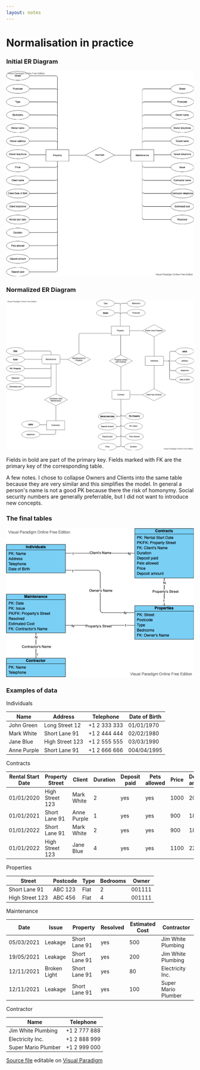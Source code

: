 ```yaml
---
layout: notes
---
```

# Normalisation in practice

<h3>Initial ER Diagram</h3>

<img class="img-responsive" src="ERUnit7.vpd-Page-1.png" alt="Initial ER Model">

<h3>Normalized ER Diagram</h3>

<img class="img-responsive" src="ERUnit7.vpd-Page-2.png" alt="Updated ER Model">

Fields in bold are part of the primary key. Fields marked with FK are the primary key of the corresponding table.

A few notes. I chose to collapse Owners and Clients into the same table because they are very similar and this simplifies the model. In general a person's name is not a good PK because there the risk of ﻿homonymy. Social security numbers are generally preferrable, but I did not want to introduce new concepts.

<h3>The final tables</h3>

<img class="img-responsive" src="ERUnit7.vpd-Page-3.png" alt="Tables">

<h3>Examples of data</h3>

Individuals

<table class="table">
  <colgroup>
    <col class="bg-success"/>
  </colgroup>
  <thead>
    <tr>
      <th scope="col">Name</th>
      <th scope="col">Address</th>
      <th scope="col">Telephone</th>
      <th scope="col">Date of Birth</th>
    </tr>
  </thead>
  <tbody>
    <tr>
      <td>John Green</td>
      <td>Long Street 12</td>
      <td>+1 2 333 333</td>
      <td>01/01/1970</td>
    </tr>
    <tr>
      <td>Mark White</td>
      <td>Short Lane 91</td>
      <td>+1 2 444 444</td>
      <td>02/02/1980</td>
    </tr>
    <tr>
      <td>Jane Blue</td>
      <td>High Street 123</td>
      <td>+1 2 555 555</td>
      <td>03/03/1990</td>
    </tr>
    <tr>
      <td>Anne Purple</td>
      <td>Short Lane 91</td>
      <td>+1 2 666 666</td>
      <td>004/04/1995</td>
    </tr>
  </tbody>
</table>

Contracts

<table class="table">
  <colgroup>
    <col class="bg-success"/>
    <col class="bg-success"/>
  </colgroup>
  <thead>
    <tr>
      <th scope="col">Rental Start Date</th>
      <th scope="col">Property Street</th>
      <th scope="col">Client</th>
      <th scope="col">Duration</th>
      <th scope="col">Deposit paid</th>
      <th scope="col">Pets allowed</th>
      <th scope="col">Price</th>
      <th scope="col">Deposit amount</th>
    </tr>
  </thead>
  <tbody>
    <tr>
      <td>01/01/2020</td>
      <td>High Street 123</td>
      <td>Mark White</td>
      <td>2</td>
      <td>yes</td>
      <td>yes</td>
      <td>1000</td>
      <td>2000</td>
    </tr>
    <tr>
      <td>01/01/2021</td>
      <td>Short Lane 91</td>
      <td>Anne Purple</td>
      <td>1</td>
      <td>yes</td>
      <td>yes</td>
      <td>900</td>
      <td>1800</td>
    </tr>
    <tr>
      <td>01/01/2022</td>
      <td>Short Lane 91</td>
      <td>Mark White</td>
      <td>2</td>
      <td>yes</td>
      <td>yes</td>
      <td>900</td>
      <td>1800</td>
    </tr>
    <tr>
      <td>01/01/2022</td>
      <td>High Street 123</td>
      <td>Jane Blue</td>
      <td>4</td>
      <td>yes</td>
      <td>yes</td>
      <td>1100</td>
      <td>2200</td>
    </tr>
  </tbody>
</table>

Properties

<table class="table">
  <colgroup>
    <col class="bg-success"/>
  </colgroup>
  <thead>
    <tr>
      <th scope="col">Street</th>
      <th scope="col">Postcode</th>
      <th scope="col">Type</th>
      <th scope="col">Bedrooms</th>
      <th scope="col">Owner</th>
    </tr>
  </thead>
  <tbody>
    <tr>
      <td>Short Lane 91</td>
      <td>ABC 123</td>
      <td>Flat</td>
      <td>2</td>
      <td>001111</td>
    </tr>
    <tr>
      <td>High Street 123</td>
      <td>ABC 456</td>
      <td>Flat</td>
      <td>4</td>
      <td>001111</td>
    </tr>
  </tbody>
</table>

Maintenance

<table class="table">
  <colgroup>
    <col class="bg-success"/>
    <col class="bg-success"/>
    <col class="bg-success"/>
  </colgroup>
  <thead>
    <tr>
      <th scope="col">Date</th>
      <th scope="col">Issue</th>
      <th scope="col">Property</th>
      <th scope="col">Resolved</th>
      <th scope="col">Estimated Cost</th>
      <th scope="col">Contractor</th>
    </tr>
  </thead>
  <tbody>
    <tr>
      <td>05/03/2021</td>
      <td>Leakage</td>
      <td>Short Lane 91</td>
      <td>yes</td>
      <td>500</td>
      <td>Jim White Plumbing</td>
    </tr>
    <tr>
      <td>19/05/2021</td>
      <td>Leakage</td>
      <td>Short Lane 91</td>
      <td>yes</td>
      <td>200</td>
      <td>Jim White Plumbing</td>
    </tr>
    <tr>
      <td>12/11/2021</td>
      <td>Broken Light</td>
      <td>Short Lane 91</td>
      <td>yes</td>
      <td>80</td>
      <td>Electricity Inc.</td>
    </tr>
    <tr>
      <td>12/11/2021</td>
      <td>Leakage</td>
      <td>Short Lane 91</td>
      <td>yes</td>
      <td>100</td>
      <td>Super Mario Plumber</td>
    </tr>
  </tbody>
</table>

Contractor

<table class="table">
  <colgroup>
    <col class="bg-success"/>
  </colgroup>
  <thead>
    <tr>
      <th scope="col">Name</th>
      <th scope="col">Telephone</th>
    </tr>
  </thead>
  <tbody>
    <tr>
      <td>Jim White Plumbing</td>
      <td>+1 2 777 888</td>
    </tr>
    <tr>
      <td>Electricity Inc.</td>
      <td>+1 2 888 999</td>
    </tr>
    <tr>
      <td>Super Mario Plumber</td>
      <td>+1 2 999 000</td>
    </tr>
  </tbody>
</table>


[Source file](ERUnit7.vpd) editable on [Visual Paradigm](https://online.visual-paradigm.com)
